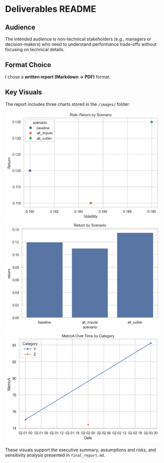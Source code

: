 # Deliverables README

## Audience
The intended audience is non-technical stakeholders (e.g., managers or decision-makers) who need to understand performance trade-offs without focusing on technical details.

## Format Choice
I chose a **written report (Markdown → PDF)** format.  

## Key Visuals
The report includes three charts stored in the `/images/` folder:

![Chart 1](images/chart1.png)
![Chart 2](images/chart2.png)
![Chart 3](images/chart3.png)

These visuals support the executive summary, assumptions and risks, and sensitivity analysis presented in `final_report.md`.
